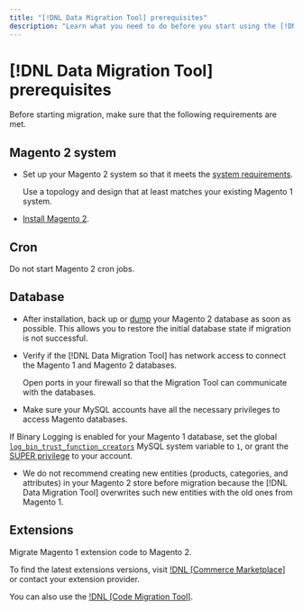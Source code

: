 ```yaml
---
title: "[!DNL Data Migration Tool] prerequisites"
description: "Learn what you need to do before you start using the [!DNL Data Migration Tool] to transfer data between Magento 1 and Magento 2."
---
```


# [!DNL Data Migration Tool] prerequisites

Before starting migration, make sure that the following requirements are met.

## Magento 2 system

*  Set up your Magento 2 system so that it meets the [system requirements](../../installation/system-requirements.md).

   Use a topology and design that at least matches your existing Magento 1 system.

*  [Install Magento 2](../../installation/overview.md).

## Cron

Do not start Magento 2 cron jobs.

## Database

*  After installation, back up or [dump](https://dev.mysql.com/doc/refman/8.0/en/mysqldump.html) your Magento 2 database as soon as possible. This allows you to restore the initial database state if migration is not successful.

*  Verify if the [!DNL Data Migration Tool] has network access to connect the Magento 1 and Magento 2 databases.

   Open ports in your firewall so that the Migration Tool can communicate with the databases.

*  Make sure your MySQL accounts have all the necessary privileges to access Magento databases.

  If Binary Logging is enabled for your Magento 1 database, set the global [`log_bin_trust_function_creators`](https://dev.mysql.com/doc/refman/5.7/en/server-system-variables.html#sysvar_log_bin_trust_function_creators) MySQL system variable to `1`, or grant the [SUPER privilege](https://dev.mysql.com/doc/refman/5.7/en/privileges-provided.html#priv_super) to your account.

*  We do not recommend creating new entities (products, categories, and attributes) in your Magento 2 store before migration because the [!DNL Data Migration Tool] overwrites such new entities with the old ones from Magento 1.

## Extensions

Migrate Magento 1 extension code to Magento 2.

To find the latest extensions versions, visit [!DNL [Commerce Marketplace]](https://marketplace.magento.com/) or contact your extension provider.

You can also use the [!DNL [Code Migration Tool]](https://github.com/magento-commerce/code-migration/blob/develop/README.md).

